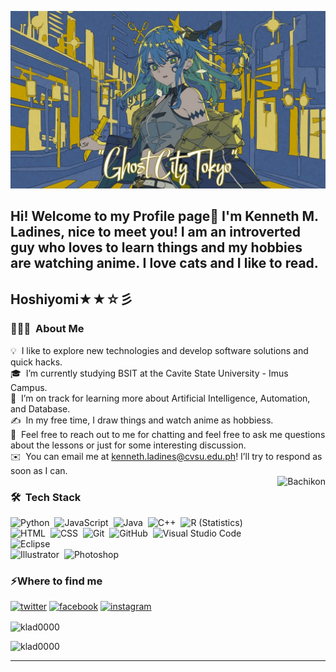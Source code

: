 <p><img src="https://github.com/Klad0000/Klad0000/blob/main/maxresdefault.jpg" alt="suimage"></p>
<h2>Hi! Welcome to my Profile page👾 I'm Kenneth M. Ladines, nice to meet you! I am an introverted guy who loves to learn things and my hobbies are watching anime. I love cats and I like to read.</h2>
<h2>Hoshiyomi★★☆彡</h2>
<h3 id="-about-me">👨🏻‍💻 &nbsp;About Me</h3>
<p>💡 &nbsp;I like to explore new technologies and develop software solutions and quick hacks.<br>
🎓 &nbsp;I’m currently studying BSIT at the Cavite State University - Imus Campus.<br>
🌱 &nbsp;I’m on track for learning more about Artificial Intelligence, Automation, and Database.<br>
✍️ &nbsp;In my free time, I draw things and watch anime as hobbiess.<br>
💬 &nbsp;Feel free to reach out to me for chatting and feel free to ask me questions about the lessons or just for some interesting discussion.<br>
✉️ &nbsp;You can email me at <a href="mailto:kenneth.ladines@cvsu.edu.ph">kenneth.ladines@cvsu.edu.ph</a>! I’ll try to respond as soon as I can.<br>
  
<img alt="Bachikon" src="https://github.com/Klad0000/Klad0000/blob/main/suibachikon.gif" align="right" height ="250px">
<h3 id="-tech-stack">🛠 &nbsp;Tech Stack</h3>
<p><img src="https://img.shields.io/badge/-Python-05122A?style=flat&amp;logo=python" alt="Python">&nbsp;
<img src="https://img.shields.io/badge/-JavaScript-05122A?style=flat&amp;logo=javascript" alt="JavaScript">&nbsp;
<img src="https://img.shields.io/badge/-Java-05122A?style=flat&amp;logo=Java&amp;logoColor=FFA518" alt="Java">&nbsp;
<img src="https://img.shields.io/badge/-C++-05122A?style=flat&amp;logo=C%2B%2B&amp;logoColor=00599C" alt="C++">&nbsp;
<img src="https://img.shields.io/badge/-R-05122A?style=flat&amp;logo=R&amp;logoColor=276DC3" alt="R (Statistics)"><br>
<img src="https://img.shields.io/badge/-HTML-05122A?style=flat&amp;logo=HTML5" alt="HTML">&nbsp;
<img src="https://img.shields.io/badge/-CSS-05122A?style=flat&amp;logo=CSS3&amp;logoColor=1572B6" alt="CSS">&nbsp;
<img src="https://img.shields.io/badge/-Git-05122A?style=flat&amp;logo=git" alt="Git">&nbsp;
<img src="https://img.shields.io/badge/-GitHub-05122A?style=flat&amp;logo=github" alt="GitHub">&nbsp;
<img src="https://img.shields.io/badge/-Visual%20Studio%20Code-05122A?style=flat&amp;logo=visual-studio-code&amp;logoColor=007ACC" alt="Visual Studio Code">&nbsp;
<img src="https://img.shields.io/badge/-Eclipse-05122A?style=flat&amp;logo=eclipse-ide&amp;logoColor=2C2255" alt="Eclipse"><br>
<img src="https://img.shields.io/badge/-Illustrator-05122A?style=flat&amp;logo=adobe-illustrator" alt="Illustrator">&nbsp;
<img src="https://img.shields.io/badge/-Photoshop-05122A?style=flat&amp;logo=adobe-photoshop" alt="Photoshop">&nbsp;

<a target="_blank" href="https://tenor.com/eYBfwjjRlxO.gif"></a>
<h3>⚡️Where to find me</h3>
<p><a target="_blank" href="https://twitter.com/https://x.com/KLADKLADKLA" style="display: inline-block;"><img src="https://img.shields.io/badge/twitter-x?style=for-the-badge&logo=x&logoColor=white&color=%230f1419" alt="twitter" /></a>
<a target="_blank" href="https://www.facebook.com/https://www.facebook.com/Lalalaladines" style="display: inline-block;"><img src="https://img.shields.io/badge/facebook-logo?style=for-the-badge&logo=facebook&logoColor=white&color=%230866ff" alt="facebook" /></a>
<a target="_blank" href="https://www.instagram.com/https://www.instagram.com/lalalaladines/" style="display: inline-block;"><img src="https://img.shields.io/badge/instagram-logo?style=for-the-badge&logo=instagram&logoColor=white&color=%23F35369" alt="instagram" /></a></p>
<p><img align="center" src="https://github-readme-stats.vercel.app/api?username=klad0000&show_icons=true&locale=en" alt="klad0000" /></p>
<p><img src="https://github-readme-stats.vercel.app/api/top-langs?username=klad0000&show_icons=true&locale=en&layout=compact" alt="klad0000" /></p>
</p>
<hr>












<!--.
**Klad0000/Klad0000** is a ✨ _special_ ✨ repository because its `README.md` (this file) appears on your GitHub profile.

Here are some ideas to get you started:

- 🔭 I’m currently working on ...
- 🌱 I’m currently learning ...
- 👯 I’m looking to collaborate on ...
- 🤔 I’m looking for help with ...
- 💬 Ask me about ...
- 📫 How to reach me: ...
- 😄 Pronouns: ...
- ⚡ Fun fact: ...
-->
